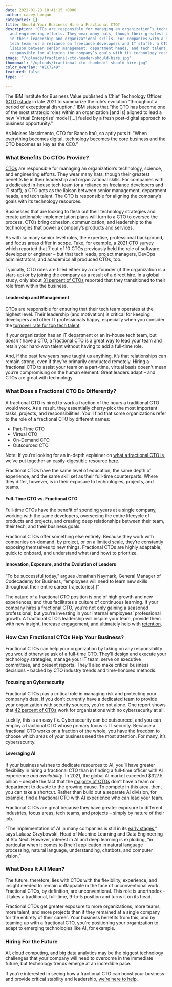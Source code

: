 ```yaml
---
date: 2022-01-28 18:41:15 +0000
author: casey-horgan
categories: []
title: Should Your Business Hire a Fractional CTO?
description: 'CTOs are responsible for managing an organization’s technology, science,
  and engineering efforts. They wear many hats, though their greatest benefits lie
  in their leadership and organizational skills. For companies with a dedicated in-house
  tech team (or a reliance on freelance developers and IT staff), a CTO acts as the
  liaison between senior management, department heads, and tech talent. The CTO is
  responsible for aligning the company’s goals with its technology resources. '
image: "/uploads/fractional-cto-header-should-hire.jpg"
thumbnail: "/uploads/fractional-cto-thumbnail-should-hire.jpg"
color_overlay: "#EC7249"
featured: false
type: ''

---
```

The IBM Institute for Business Value published a Chief Technology Officer ([CTO) study](https://www.ibm.com/thought-leadership/institute-business-value/c-suite-study/cto#) in late 2021 to summarize the role’s evolution “throughout a period of exceptional disruption.” IBM states that “the CTO has become one of the most strategic roles within an organization \[and is\] aligned to lead a new ‘Virtual Enterprise’ model \[...\] fueled by a fresh post-digital approach to business opportunity.”

As Moises Nascimento, CTO for Banco Itaú, so aptly puts it: “When everything becomes digital, technology becomes the core business and the CTO becomes as key as the CEO.”

### What Benefits Do CTOs Provide?

[CTOs](https://www.indeed.com/hire/job-description/cto-chief-technology-officer) are responsible for managing an organization’s technology, science, and engineering efforts. They wear many hats, though their greatest benefits lie in their leadership and organizational skills. For companies with a dedicated in-house tech team (or a reliance on freelance developers and IT staff), a CTO acts as the liaison between senior management, department heads, and tech talent. The CTO is responsible for aligning the company’s goals with its technology resources.

Businesses that are looking to flesh out their technology strategies and create actionable implementation plans will turn to a CTO to oversee the process. CTOs bring cohesion, communication, and leadership to the technologies that power a company’s products and services.

As with so many senior level roles, the expertise, professional background, and focus areas differ in scope. Take, for example, a [2021 CTO survey](https://www.stxnext.com/resources/cto-survey-2021) which reported that 7 out of 10 CTOs previously held the role of software developer or engineer – but that tech leads, project managers, DevOps administrators, and academics all produced CTOs, too.

Typically, CTO roles are filled either by a co-founder (if the organization is a start-up) or by joining the company as a result of a direct hire. In a global study, only about [31 percent of CTOs](https://www.stxnext.com/resources/cto-survey-2021) reported that they transitioned to their role from within the business.

#### Leadership and Management

CTOs are responsible for ensuring that their tech team operates at the highest level. Their leadership (and motivation) is critical for keeping developers and other IT professionals happy, especially when you consider the [turnover rate for top tech talent](https://esteemed.io/blog/2021/10/25/the-4-biggest-challenges-facing-tech-recruiters-today/).

If your organization has an IT department or an in-house tech team, but _doesn’t_ have a CTO, a [fractional CTO](https://esteemed.io/fractional-cto/) is a great way to lead your team and retain your hard-won talent without having to add a full-time role.

And, if the past few years have taught us anything, it’s that relationships can remain strong, even if they’re primarily conducted remotely. Hiring a fractional CTO to assist your team on a part-time, virtual basis doesn’t mean you’re compromising on the human element. Great leaders adapt – and CTOs are great with technology.

### What Does a Fractional CTO Do Differently?

A fractional CTO is hired to work a fraction of the hours a traditional CTO would work. As a result, they essentially cherry-pick the most important tasks, projects, and responsibilities. You’ll find that some organizations refer to the role of a fractional CTO by different names:

* Part-Time CTO
* Virtual CTO
* On-Demand CTO
* Outsourced CTO

Note: If you’re looking for an in-depth explainer on [what a fractional CTO is](https://esteemed.io/blog/2022/01/21/why-hire-a-fractional-cto/), we’ve put together an easily-digestible resource [here](https://esteemed.io/blog/2022/01/21/why-hire-a-fractional-cto/).

Fractional CTOs have the same level of education, the same depth of experience, and the same skill set as their full-time counterparts. Where they differ, however, is in their exposure to technologies, projects, and teams.

#### Full-Time CTO vs. Fractional CTO

Full-time CTOs have the benefit of spending years at a single company, working with the same developers, overseeing the entire lifecycle of products and projects, and creating deep relationships between their team, their tech, and their business goals.

Fractional CTOs offer something else entirely. Because they work with companies on-demand, by project, or on a limited scale, they’re constantly exposing themselves to new things. Fractional CTOs are highly adaptable, quick to onboard, and understand what (and how) to prioritize.

#### Innovation, Exposure, and the Evolution of Leaders

“To be successful today,” argues Jonathan Naymark, General Manager of Codecademy for Business, “employees will need to learn new skills throughout their entire career trajectories\[.\]”

The nature of a fractional CTO position is one of high growth and new experiences, and thus facilitates a culture of continuous learning. If your company [hires a fractional CTO](https://esteemed.io/fractional-cto/), you’re not only gaining a seasoned professional, but you’re investing in your internal employees’ professional growth. A fractional CTO’s leadership will inspire your team, provide them with new insight, increase engagement, and ultimately help with [retention](https://esteemed.io/blog/2021/10/25/the-4-biggest-challenges-facing-tech-recruiters-today/).

### How Can Fractional CTOs Help Your Business?

Fractional CTOs can help your organization by taking on any responsibility you would otherwise ask of a full-time CTO. They’ll design and execute your technology strategies, manage your IT team, serve on executive committees, and present reports. They’ll also make critical business decisions – backed by CTO industry trends and time-honored methods.

#### Focusing on Cybersecurity

Fractional CTOs play a critical role in managing risk and protecting your company’s data. If you don’t currently have a dedicated team to provide your organization with security sources, you’re not alone. One report shows that [42 percent of CTOs](https://www.stxnext.com/resources/cto-survey-2021) work for organizations with no cybersecurity at all.

Luckily, this is an easy fix. Cybersecurity can be outsourced, and you can employ a fractional CTO whose primary focus is IT security. Because a fractional CTO works on a fraction of the whole, you have the freedom to choose which areas of your business need the most attention. For many, it’s cybersecurity.

#### Leveraging AI

If your business wishes to dedicate resources to AI, you’ll have greater flexibility in hiring a fractional CTO than in finding a full-time officer with AI experience _and availability_. In 2021, the global AI market exceeded $327.5 billion – despite the fact that the [majority of CTOs](https://www.stxnext.com/resources/cto-survey-2021) don’t have a team or department to devote to the growing cause. To compete in this area, then, you can take a shortcut. Rather than build out a separate AI division, for example, find a fractional CTO with AI experience who can lead your team.

Fractional CTOs are great because they have greater exposure to different industries, focus areas, tech teams, and projects – simply by nature of their job.

“The implementation of AI in many companies is still in its [early stages](https://www.stxnext.com/resources/cto-survey-2021),” says Lukasz Grzybowski, Head of Machine Learning and Data Engineering at Stx Next. However, interest in AI and deep learning is exploding, “in particular when it comes to \[their\] application in natural language processing, natural language, understanding, chatbots, and computer vision.”

### What Does It All Mean?

The future, therefore, lies with CTOs with the flexibility, experience, and insight needed to remain unflappable in the face of unconventional work. Fractional CTOs, by definition, are unconventional. This role is unorthodox – it takes a traditional, full-time, 9-to-5 position and turns it on its head.

Fractional CTOs get greater exposure to more organizations, more teams, more talent, and more projects than if they remained at a single company for the entirety of their career. Your business benefits from this, and by teaming up with a fractional CTO, you’re positioning your organization to adapt to emerging technologies like AI, for example.

### Hiring For the Future

AI, cloud computing, and big data analytics may be the biggest technology challenges that your company will need to overcome in the immediate future, but technology trends emerge at an incredible pace.

If you’re interested in seeing how a fractional CTO can boost your business and provide critical stability and leadership, [we’re here to help](https://esteemed.io/fractional-cto/).